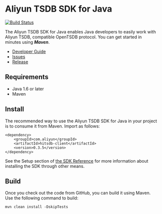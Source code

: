 
# Aliyun TSDB SDK for Java

[![Build Status](https://travis-ci.com/aliyun/aliyun-tsdb-java-sdk.svg?branch=master)](https://travis-ci.com/github/aliyun/aliyun-tsdb-java-sdk)

The Aliyun TSDB SDK for Java enables Java developers to easily work with Aliyun TSDB, compatible OpenTSDB protocol. You can get started in minutes using ***Maven***. 

- [Developer Guide](https://help.aliyun.com/document_detail/61634.html)
- [Issues](https://github.com/aliyun/aliyun-tsdb-java-sdk/issues)
- [Release](https://github.com/aliyun/aliyun-tsdb-java-sdk/releases)

## Requirements

- Java 1.6 or later
- Maven

## Install

The recommended way to use the Aliyun TSDB SDK for Java in your project is to consume it from Maven. Import as follows:

```
<dependency>
    <groupId>com.aliyun</groupId>
    <artifactId>hitsdb-client</artifactId>
    <version>0.3.5</version>
</dependency>
```

See the Setup section of [the SDK Reference](https://help.aliyun.com/document_detail/61634.html) for more information about installing the SDK through other means.


## Build

Once you check out the code from GitHub, you can build it using Maven. Use the following command to build:

```
mvn clean install -DskipTests
```

